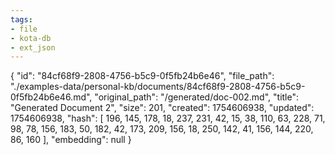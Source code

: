 ```yaml
---
tags:
- file
- kota-db
- ext_json
---
```

{
  "id": "84cf68f9-2808-4756-b5c9-0f5fb24b6e46",
  "file_path": "./examples-data/personal-kb/documents/84cf68f9-2808-4756-b5c9-0f5fb24b6e46.md",
  "original_path": "/generated/doc-002.md",
  "title": "Generated Document 2",
  "size": 201,
  "created": 1754606938,
  "updated": 1754606938,
  "hash": [
    196,
    145,
    178,
    18,
    237,
    231,
    42,
    15,
    38,
    110,
    63,
    228,
    71,
    98,
    78,
    156,
    183,
    50,
    182,
    42,
    173,
    209,
    156,
    18,
    250,
    142,
    41,
    156,
    144,
    220,
    86,
    160
  ],
  "embedding": null
}